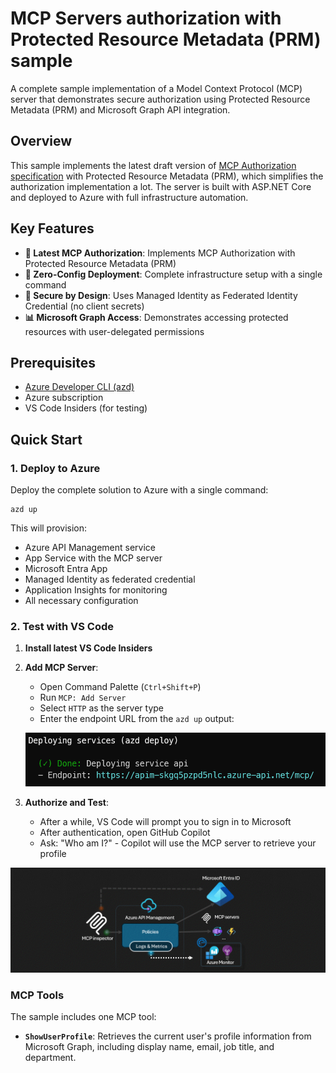 # MCP Servers authorization with Protected Resource Metadata (PRM) sample 

A complete sample implementation of a Model Context Protocol (MCP) server that demonstrates secure authorization using Protected Resource Metadata (PRM) and Microsoft Graph API integration.

## Overview

This sample implements the latest draft version of [MCP Authorization specification](https://modelcontextprotocol.io/specification/draft/basic/authorization) with Protected Resource Metadata (PRM), which simplifies the authorization implementation a lot. The server is built with ASP.NET Core and deployed to Azure with full infrastructure automation.

## Key Features

- **🔐 Latest MCP Authorization**: Implements MCP Authorization with Protected Resource Metadata (PRM)
- **🚀 Zero-Config Deployment**: Complete infrastructure setup with a single command
- **🔑 Secure by Design**: Uses Managed Identity as Federated Identity Credential (no client secrets)
- **📊 Microsoft Graph Access**: Demonstrates accessing protected resources with user-delegated permissions

## Prerequisites

- [Azure Developer CLI (azd)](https://aka.ms/azd)
- Azure subscription
- VS Code Insiders (for testing)

## Quick Start

### 1. Deploy to Azure

Deploy the complete solution to Azure with a single command:

```shell
azd up
```

This will provision:
- Azure API Management service
- App Service with the MCP server
- Microsoft Entra App
- Managed Identity as federated credential
- Application Insights for monitoring
- All necessary configuration

### 2. Test with VS Code

1. **Install latest VS Code Insiders**
2. **Add MCP Server**:
   - Open Command Palette (`Ctrl+Shift+P`)
   - Run `MCP: Add Server`
   - Select `HTTP` as the server type
   - Enter the endpoint URL from the `azd up` output:
   
   ![azd up result](azdup.png)

3. **Authorize and Test**:
   - After a while, VS Code will prompt you to sign in to Microsoft
   - After authentication, open GitHub Copilot
   - Ask: "Who am I?" - Copilot will use the MCP server to retrieve your profile

![MCP Client Authorization Flow](mcp-client-authorization.gif)

### MCP Tools

The sample includes one MCP tool:

- **`ShowUserProfile`**: Retrieves the current user's profile information from Microsoft Graph, including display name, email, job title, and department.
